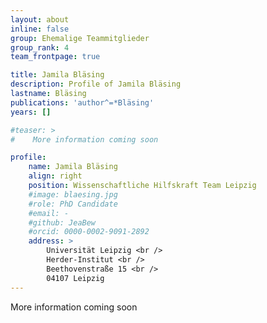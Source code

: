 ```yaml
---
layout: about
inline: false
group: Ehemalige Teammitglieder
group_rank: 4
team_frontpage: true

title: Jamila Bläsing
description: Profile of Jamila Bläsing
lastname: Bläsing
publications: 'author^=*Bläsing'
years: []

#teaser: >
#    More information coming soon

profile:
    name: Jamila Bläsing
    align: right
    position: Wissenschaftliche Hilfskraft Team Leipzig
    #image: blaesing.jpg
    #role: PhD Candidate
    #email: -
    #github: JeaBew
    #orcid: 0000-0002-9091-2892
    address: >
        Universität Leipzig <br />
        Herder-Institut <br />
        Beethovenstraße 15 <br />
        04107 Leipzig
---
```


More information coming soon
